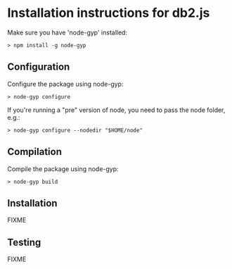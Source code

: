 Installation instructions for db2.js
====================================

Make sure you have 'node-gyp' installed:

    > npm install -g node-gyp

Configuration
-------------

Configure the package using node-gyp:

    > node-gyp configure

If you're running a "pre" version of node, you need to pass the node folder, e.g.:

    > node-gyp configure --nodedir "$HOME/node"

Compilation
-----------

Compile the package using node-gyp:

    > node-gyp build

Installation
------------

FIXME

Testing
-------

FIXME
